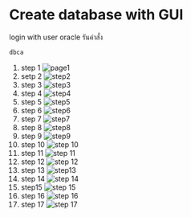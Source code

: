# Create database with GUI

login with user oracle
รันคำสั่ง 

```sh
dbca
```

1. step 1
 ![page1](https://github.com/luffa/oracle19c-install/blob/main/image/createdb/Screenshot%202567-02-03%20at%2007.33.05.png)
2. setp 2
![step2](https://github.com/luffa/oracle19c-install/blob/main/image/createdb/Screenshot%202567-02-03%20at%2007.33.21.png)
3. step 3
![step3](https://github.com/luffa/oracle19c-install/blob/main/image/createdb/Screenshot%202567-02-03%20at%2007.33.40.png)
4. step 4
![step4](https://github.com/luffa/oracle19c-install/blob/main/image/createdb/Screenshot%202567-02-03%20at%2007.34.14.png)
5. step 5
![step5](https://github.com/luffa/oracle19c-install/blob/main/image/createdb/Screenshot%202567-02-03%20at%2007.34.26.png)
6. step 6
![step6](https://github.com/luffa/oracle19c-install/blob/main/image/createdb/Screenshot%202567-02-03%20at%2007.34.36.png)
7. step 7
![step7](https://github.com/luffa/oracle19c-install/blob/main/image/createdb/Screenshot%202567-02-03%20at%2007.35.01.png)
8. step 8
![step8](https://github.com/luffa/oracle19c-install/blob/main/image/createdb/Screenshot%202567-02-03%20at%2007.38.17.png)
9. step 9
![step9](https://github.com/luffa/oracle19c-install/blob/main/image/createdb/Screenshot%202567-02-03%20at%2007.47.36.png)
10. step 10
![step 10](https://github.com/luffa/oracle19c-install/blob/main/image/createdb/Screenshot%202567-02-03%20at%2007.47.43.png)
11. step 11
![step 11](https://github.com/luffa/oracle19c-install/blob/main/image/createdb/Screenshot%202567-02-03%20at%2007.48.37.png)
12. step 12
![step 12](https://github.com/luffa/oracle19c-install/blob/main/image/createdb/Screenshot%202567-02-03%20at%2007.48.55.png)
13. step 13
![step13](https://github.com/luffa/oracle19c-install/blob/main/image/createdb/Screenshot%202567-02-03%20at%2007.49.19.png)
14. step 14
![step 14](https://github.com/luffa/oracle19c-install/blob/main/image/createdb/Screenshot%202567-02-03%20at%2007.49.30.png)
15. step15
![step 15](https://github.com/luffa/oracle19c-install/blob/main/image/createdb/Screenshot%202567-02-03%20at%2007.49.43.png)
16. step 16
![step 16](https://github.com/luffa/oracle19c-install/blob/main/image/createdb/Screenshot%202567-02-03%20at%2007.49.54.png)
17. step 17
![step 17](https://github.com/luffa/oracle19c-install/blob/main/image/createdb/Screenshot%202567-02-03%20at%2007.50.38.png)
 


